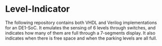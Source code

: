 # Level-Indicator
The following repository contains both VHDL and Verilog implementations for an DE1-SoC. It emulates the sensing of 6 levels through switches, and indicates how many of them are full through a 7-segments display. It also indicates when there is free space and when the parking levels are all full.
